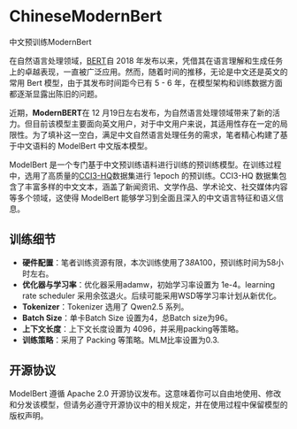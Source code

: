 # ChineseModernBert
中文预训练ModernBert

在自然语言处理领域，[BERT](https://huggingface.co/papers/1810.04805)自 2018 年发布以来，凭借其在语言理解和生成任务上的卓越表现，一直被广泛应用。然而，随着时间的推移，无论是中文还是英文的常用 Bert 模型，由于其发布时间距今已有 5 - 6 年，在模型架构和训练数据方面都逐渐显露出陈旧的问题。

近期，**ModernBERT**在 12 月19日左右发布，为自然语言处理领域带来了新的活力。但目前该模型主要面向英文用户，对于中文用户来说，其适用性存在一定的局限性。为了填补这一空白，满足中文自然语言处理任务的需求，笔者精心构建了基于中文语料的 ModelBert 中文版本模型。

ModelBert 是一个专门基于中文预训练语料进行训练的预训练模型。在训练过程中，选用了高质量的[C](https://huggingface.co/datasets/BAAI/CCI3-HQ)[CI3-](https://huggingface.co/datasets/BAAI/CCI3-HQ)[HQ](https://huggingface.co/datasets/BAAI/CCI3-HQ)数据集进行 1epoch 的预训练。CCI3-HQ 数据集包含了丰富多样的中文文本，涵盖了新闻资讯、文学作品、学术论文、社交媒体内容等多个领域，这使得 ModelBert 能够学习到全面且深入的中文语言特征和语义信息。

## 训练细节

- **硬件配置**：笔者训练资源有限，本次训练使用了3*8*A100，预训练时间为58小时左右。
- **优化器与学习率**：优化器采用adamw，初始学习率设置为 1e-4。learning rate scheduler 采用余弦退火。后续可能采用WSD等学习率计划从新优化。
- **Tokenizer**：Tokenizer 选用了 Qwen2.5 系列。
- **Batch Size**：单卡Batch Size 设置为4，总Batch size为96。
- **上下文长度**：上下文长度设置为 4096，并采用packing等策略。
- **训练策略**：采用了 Packing 等策略。MLM比率设置为0.3.


## 开源协议

ModelBert 遵循 Apache 2.0 开源协议发布。这意味着你可以自由地使用、修改和分发该模型，但请务必遵守开源协议中的相关规定，并在使用过程中保留模型的版权声明。
